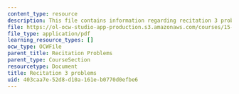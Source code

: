 ```yaml
---
content_type: resource
description: This file contains information regarding recitation 3 problems.
file: https://ol-ocw-studio-app-production.s3.amazonaws.com/courses/15-053-optimization-methods-in-management-science-spring-2013/403caa7e52d8d10a161eb0770d0efbe6_MIT15_053S13_rec03.pdf
file_type: application/pdf
learning_resource_types: []
ocw_type: OCWFile
parent_title: Recitation Problems
parent_type: CourseSection
resourcetype: Document
title: Recitation 3 problems
uid: 403caa7e-52d8-d10a-161e-b0770d0efbe6
---
```


